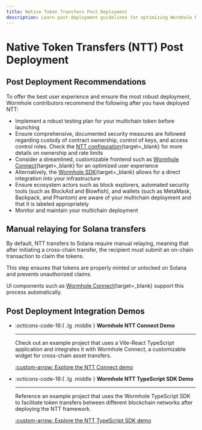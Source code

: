 ```yaml
---
title: Native Token Transfers Post Deployment
description: Learn post-deployment guidelines for optimizing Wormhole NTT, which include testing, security, frontend integration, ecosystem coordination, and monitoring.
---
```


# Native Token Transfers (NTT) Post Deployment

## Post Deployment Recommendations

To offer the best user experience and ensure the most robust deployment, Wormhole contributors recommend the following after you have deployed NTT:

- Implement a robust testing plan for your multichain token before launching
- Ensure comprehensive, documented security measures are followed regarding custody of contract ownership, control of keys, and access control roles. Check the [NTT configuration](/docs/build/contract-integrations/native-token-transfers/configuration/){target=\_blank} for more details on ownership and rate limits
- Consider a streamlined, customizable frontend such as [Wormhole Connect](https://connect-in-style.wormhole.com/){target=\_blank} for an optimized user experience
- Alternatively, the [Wormhole SDK](/docs/build/applications/wormhole-sdk/){target=\_blank} allows for a direct integration into your infrastructure
- Ensure ecosystem actors such as block explorers, automated security tools (such as BlockAid and Blowfish), and wallets (such as MetaMask, Backpack, and Phantom) are aware of your multichain deployment and that it is labeled appropriately
- Monitor and maintain your multichain deployment 

## Manual relaying for Solana transfers  

By default, NTT transfers to Solana require manual relaying, meaning that after initiating a cross-chain transfer, the recipient must submit an on-chain transaction to claim the tokens.

This step ensures that tokens are properly minted or unlocked on Solana and prevents unauthorized claims.

UI components such as [Wormhole Connect](/docs/build/applications/connect/){target=\_blank} support this process automatically. 

## Post Deployment Integration Demos

<div class="grid cards" markdown>

-   :octicons-code-16:{ .lg .middle } **Wormhole NTT Connect Demo**

    ---

    Check out an example project that uses a Vite-React TypeScript application and integrates it with Wormhole Connect, a customizable widget for cross-chain asset transfers.

    [:custom-arrow: Explore the NTT Connect demo](https://github.com/wormhole-foundation/demo-ntt-connect)

-   :octicons-code-16:{ .lg .middle } **Wormhole NTT TypeScript SDK Demo**

    ---

    Reference an example project that uses the Wormhole TypeScript SDK to facilitate token transfers between different blockchain networks after deploying the NTT framework.

    [:custom-arrow: Explore the NTT TypeScript SDK demo](https://github.com/wormhole-foundation/demo-ntt-ts-sdk)

</div>

